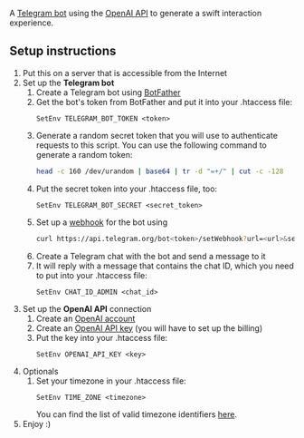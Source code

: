 A [Telegram bot](https://core.telegram.org/bots/api) using the [OpenAI API](https://platform.openai.com/docs/api-reference/) to generate a swift interaction experience.

## Setup instructions

1. Put this on a server that is accessible from the Internet
2. Set up the **Telegram bot**
    1. Create a Telegram bot using [BotFather](https://t.me/botfather)
    2. Get the bot's token from BotFather and put it into your .htaccess file:
        ```
        SetEnv TELEGRAM_BOT_TOKEN <token>
        ```
    3. Generate a random secret token that you will use to authenticate requests to this script. You can use the following command to generate a random token:
        ```bash
        head -c 160 /dev/urandom | base64 | tr -d "=+/" | cut -c -128
        ```
    4. Put the secret token into your .htaccess file, too:
        ```
        SetEnv TELEGRAM_BOT_SECRET <secret_token>
        ```
    5. Set up a [webhook](https://core.telegram.org/bots/api#setwebhook) for the bot using
        ```bash
        curl https://api.telegram.org/bot<token>/setWebhook?url=<url>&secret_token=<secret_token>
        ```
    6. Create a Telegram chat with the bot and send a message to it
    7. It will reply with a message that contains the chat ID, which you need to put into your .htaccess file:
        ```
        SetEnv CHAT_ID_ADMIN <chat_id>
        ```
3. Set up the **OpenAI API** connection
    1. Create an [OpenAI account](https://beta.openai.com/signup)
    2. Create an [OpenAI API key](https://beta.openai.com/account/api-keys) (you will have to set up the billing)
    3. Put the key into your .htaccess file:
        ```
        SetEnv OPENAI_API_KEY <key>
        ```
4. Optionals
    1. Set your timezone in your .htaccess file:
        ```
        SetEnv TIME_ZONE <timezone>
        ```
        You can find the list of valid timezone identifiers [here](https://www.php.net/manual/en/timezones.php).
5. Enjoy :)